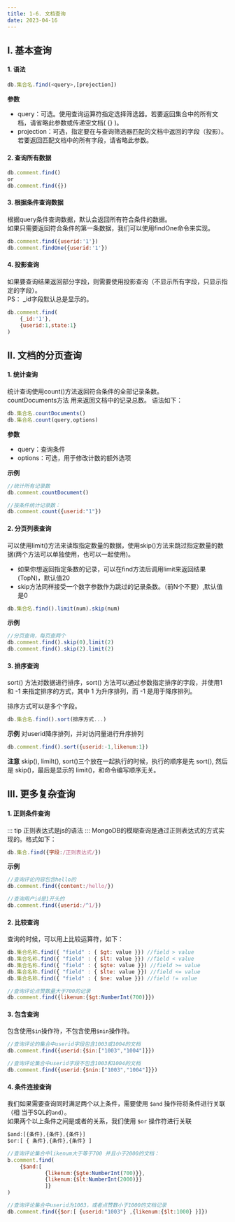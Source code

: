 ```yaml
---
title: 1-6. 文档查询
date: 2023-04-16
---
```

## Ⅰ. 基本查询

#### 1. 语法
```js
db.集合名.find(<query>,[projection])
```

**参数**
- query：可选。使用查询运算符指定选择筛选器。若要返回集合中的所有文档，请省略此参数或传递空文档( {} )。
- projection：可选，指定要在与查询筛选器匹配的文档中返回的字段（投影）。若要返回匹配文档中的所有字段，请省略此参数。

#### 2. 查询所有数据
```js
db.comment.find()
or
db.comment.find({})
```

#### 3. 根据条件查询数据
根据query条件查询数据，默认会返回所有符合条件的数据。  
如果只需要返回符合条件的第一条数据，我们可以使用ﬁndOne命令来实现。
```js
db.comment.find({userid:'1'})
db.comment.findOne({userid:'1'})
```

#### 4. 投影查询
如果要查询结果返回部分字段，则需要使用投影查询（不显示所有字段，只显示指定的字段）。  
PS： _id字段默认总是显示的。
```js
db.comment.find(
    {_id:'1'},
    {userid:1,state:1}
)
```

## Ⅱ. 文档的分页查询
#### 1. 统计查询
统计查询使用count()方法返回符合条件的全部记录条数。  
countDocuments方法 用来返回文档中的记录总数。
语法如下：
```js
db.集合名.countDocuments() 
db.集合名.count(query,options)
```
**参数**
- query：查询条件
- options：可选，用于修改计数的额外选项


**示例**
```js
//统计所有记录数
db.comment.countDocument()

//按条件统计记录数：
db.comment.count({userid:"1"})
```

#### 2. 分页列表查询
可以使用limit()方法来读取指定数量的数据，使用skip()方法来跳过指定数量的数据(两个方法可以单独使用，也可以一起使用)。  
- 如果你想返回指定条数的记录，可以在ﬁnd方法后调用limit来返回结果(TopN)，默认值20
- skip方法同样接受一个数字参数作为跳过的记录条数。（前N个不要）,默认值是0
```js
db.集合名.find().limit(num).skip(num)
```

**示例**
```js
//分页查询，每页查两个
db.comment.find().skip(0),limit(2)
db.comment.find().skip(2).limit(2)
```

#### 3. 排序查询
sort() 方法对数据进行排序，sort() 方法可以通过参数指定排序的字段，并使用1  和 -1 来指定排序的方式，其中 1 为升序排列，而 -1 是用于降序排列。

排序方式可以是多个字段。

```js
db.集合名.find().sort(排序方式...)
```
**示例**
对userid降序排列，并对访问量进行升序排列
```js
db.comment.find().sort({userid:-1,likenum:1})
```

**注意**
skip(), limilt(), sort()三个放在一起执行的时候，执行的顺序是先 sort(), 然后是 skip()，最后是显示的 limit()，和命令编写顺序无关。


## Ⅲ. 更多复杂查询
#### 1. 正则条件查询
::: tip
正则表达式是js的语法
:::
MongoDB的模糊查询是通过正则表达式的方式实现的。格式如下：
```js
db.集合.find({字段:/正则表达式/})
```

**示例**

```js
//查询评论内容包含hello的
db.comment.find({content:/hello/})

//查询用户id是1开头的
db.comment.find({userid:/^1/})
```

#### 2. 比较查询

查询的时候，可以用上比较运算符，如下：
```js
db.集合名称.find({ "field" : { $gt: value }}) //field > value
db.集合名称.find({ "field" : { $lt: value }}) //field < value
db.集合名称.find({ "field" : { $gte: value }}) //field >= value
db.集合名称.find({ "field" : { $lte: value }}) //field <= value
db.集合名称.find({ "field" : { $ne: value }}) //field != value

//查询评论点赞数量大于700的记录
db.comment.find({likenum:{$gt:NumberInt(700)}})
```

#### 3. 包含查询
包含使用`$in`操作符，不包含使用`$nin`操作符。

```js
//查询评论的集合中userid字段包含1003或1004的文档
db.comment.find({userid:{$in:["1003","1004"]}})

//查询评论集合中userid字段不包含1003和1004的文档
db.comment.find({userid:{$nin:["1003","1004"]}})
```

#### 4. 条件连接查询
我们如果需要查询同时满足两个以上条件，需要使用 `$and` 操作符将条件进行关联（相 当于SQL的`and`）。  
如果两个以上条件之间是或者的关系，我们使用 `$or` 操作符进行关联


```js
$and:[{条件},{条件},{条件}]
$or:[ { 条件},{条件},{条件} ]

//查询评论集合中likenum大于等于700 并且小于2000的文档：
b.comment.find(
    {$and:[
            {likenum:{$gte:NumberInt(700)}},
            {likenum:{$lt:NumberInt(2000)}}
            ]}
)

//查询评论集合中userid为1003，或者点赞数小于1000的文档记录
db.comment.find({$or:[ {userid:"1003"} ,{likenum:{$lt:1000} }]})
```
